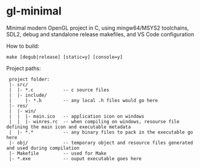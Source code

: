 # gl-minimal

Minimal modern OpenGL project in C, using mingw64/MSYS2 toolchains, SDL2, debug and standalone release makefiles, and VS Code configuration

How to build:
```
make [degub|release] [static=y] [console=y]
```

Project paths:
```
 project folder:
 |- src/
 |  |- *.c           -- c source files
 |  |- include/
 |     |- *.h        -- any local .h files would go here
 |- res/
 |  |- win/
 |  |  |- main.ico   -- application icon on windows
 |  |  |- winres.rc  -- when compiling on windows, resourse file defining the main icon and executable metadata
 |  |- *.*           -- any binary files to pack in the executable go here
 |- obj/             -- temporary object and resource files generated and used during compilation
 |- Makefile         -- used for Make
 |- *.exe            -- ouput executable goes here
```

